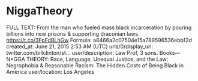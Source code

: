 # NiggaTheory

FULL TEXT: From the man who fueled mass black incarceration by pouring billions into new prisons &amp; supporting draconian laws. https://t.co/3FpFdBLhGw
Formula: a8466a2c07504e15a789596536ebb12d
created_at: June 21, 2015 2:53 AM (UTC)
urls/0/display_url: twitter.com/billclinton/st…
user/description: Law Prof, 3 sons. Books—N*GGA THEORY: Race, Language, Unequal Justice, and the Law; Negrophobia & Reasonable Racism: The Hidden Costs of Being Black in America
user/location: Los Angeles